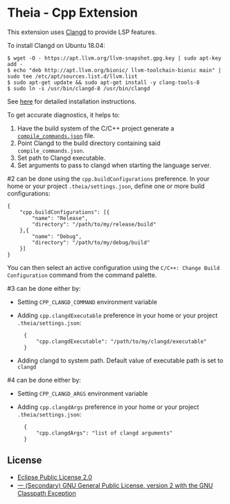 # Theia - Cpp Extension

This extension uses [Clangd](https://clang.llvm.org/extra/clangd.html) to
provide LSP features.

To install Clangd on Ubuntu 18.04:

    $ wget -O - https://apt.llvm.org/llvm-snapshot.gpg.key | sudo apt-key add -
    $ echo "deb http://apt.llvm.org/bionic/ llvm-toolchain-bionic main" | sudo tee /etc/apt/sources.list.d/llvm.list
    $ sudo apt-get update && sudo apt-get install -y clang-tools-8
    $ sudo ln -s /usr/bin/clangd-8 /usr/bin/clangd

See [here](https://clang.llvm.org/extra/clangd.html#id4) for detailed installation instructions.

To get accurate diagnostics, it helps to:

1. Have the build system of the C/C++ project generate a
   [`compile_commands.json`](https://clang.llvm.org/docs/JSONCompilationDatabase.html)
   file.
2. Point Clangd to the build directory containing said `compile_commands.json`.
3. Set path to Clangd executable.
4. Set arguments to pass to clangd when starting the language server.

\#2 can be done using the `cpp.buildConfigurations` preference. In your home
or your project `.theia/settings.json`, define one or more build
configurations:

    {
        "cpp.buildConfigurations": [{
            "name": "Release",
            "directory": "/path/to/my/release/build"
        },{
            "name": "Debug",
            "directory": "/path/to/my/debug/build"
        }]
    }

You can then select an active configuration using the
`C/C++: Change Build Configuration` command from the command palette.

\#3 can be done either by:

- Setting `CPP_CLANGD_COMMAND` environment variable
- Adding `cpp.clangdExecutable` preference in your home or your project `.theia/settings.json`:

        {
            "cpp.clangdExecutable": "/path/to/my/clangd/executable"
        }

- Adding clangd to system path. Default value of executable path is set to `clangd`

\#4 can be done either by:

- Setting `CPP_CLANGD_ARGS` environment variable
- Adding `cpp.clangdArgs` preference in your home or your project `.theia/settings.json`:

        {
            "cpp.clangdArgs": "list of clangd arguments"
        }

## License
- [Eclipse Public License 2.0](http://www.eclipse.org/legal/epl-2.0/)
- [一 (Secondary) GNU General Public License, version 2 with the GNU Classpath Exception](https://projects.eclipse.org/license/secondary-gpl-2.0-cp)

